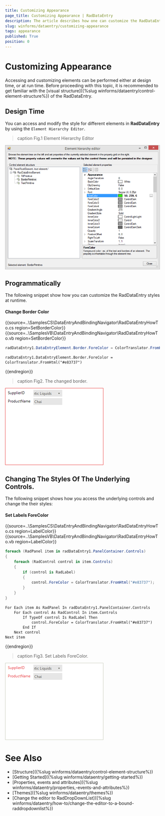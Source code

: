 ```yaml
---
title: Customizing Appearance 
page_title: Customizing Appearance | RadDataEntry
description: The article describes how one can customize the RadDataEntry appearance.
slug: winforms/dataentry/customizing-appearance
tags: appearance
published: True
position: 0
---
```


# Customizing Appearance

Accessing and customizing elements can be performed either at design time, or at run time. Before proceeding with this topic, it is recommended to get familiar with the [visual structure]({%slug winforms/dataentry/control-element-structure%}) of the RadDataEntry.

## Design Time

You can access and modify the style for different elements in __RadDataEntry__ by using the `Element Hierarchy Editor`.

>caption Fig.1 Element Hierarchy Editor

![dataentry-customizing-appearance001](images/dataentry-customizing-appearance001.png)   

## Programmatically

The following snippet show how you can customize the RadDataEntry styles at runtime. 

#### Change Border Color

{{source=..\SamplesCS\DataEntryAndBindingNavigator\RadDataEntryHowTo.cs region=SetBorderColor}} 
{{source=..\SamplesVB\DataEntryAndBindingNavigator\RadDataEntryHowTo.vb region=SetBorderColor}}
````C#
radDataEntry1.DataEntryElement.Border.ForeColor = ColorTranslator.FromHtml("#e83737");

````
````VB.NET
radDataEntry1.DataEntryElement.Border.ForeColor = ColorTranslator.FromHtml("#e83737")

```` 

{{endregion}}

>caption Fig2. The changed border.

![dataentry-customizing-appearance002](images/dataentry-customizing-appearance002.png)  

## Changing The Styles Of The Underlying Controls. 

The following snippet shows how you access the underlying controls and change the their styles:

#### Set Labels ForeColor

{{source=..\SamplesCS\DataEntryAndBindingNavigator\RadDataEntryHowTo.cs region=LabelColor}} 
{{source=..\SamplesVB\DataEntryAndBindingNavigator\RadDataEntryHowTo.vb region=LabelColor}}
````C#
foreach (RadPanel item in radDataEntry1.PanelContainer.Controls)
{
    foreach (RadControl control in item.Controls)
    {
        if (control is RadLabel)
        {
            control.ForeColor = ColorTranslator.FromHtml("#e83737");
        }
    }
}

````
````VB.NET
For Each item As RadPanel In radDataEntry1.PanelContainer.Controls
    For Each control As RadControl In item.Controls
        If TypeOf control Is RadLabel Then
            control.ForeColor = ColorTranslator.FromHtml("#e83737")
        End If
    Next control
Next item

````
 

{{endregion}}

>caption Fig3. Set Labels ForeColor.

![dataentry-customizing-appearance003](images/dataentry-customizing-appearance003.png)  

# See Also

 * [Structure]({%slug winforms/dataentry/control-element-structure%})
 * [Getting Started]({%slug winforms/dataentry/getting-started%})
 * [Properties, events and attributes]({%slug winforms/dataentry/properties,-events-and-attributes%})
 * [Themes]({%slug winforms/dataentry/themes%})
 * [Change the editor to RadDropDownList]({%slug winforms/dataentry/how-to/change-the-editor-to-a-bound-raddropdownlist%})
